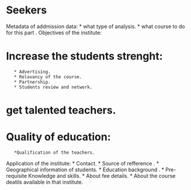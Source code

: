 # Seekers
Metadata of addmission data:
     * what type of analysis.
     * what course to do for this part .
Objectives of the institute:
  # Increase the students strenght:
       * Advertising.   
       * Relavancy of the course.
       * Partnership.
       * Students review and network.
   # get talented teachers.
   # Quality of education:
       *Qualification of the teachers.
Application of the institute:
    * Contact.
    * Source of refference .
    * Geographical information of students.
    * Education background .
    * Pre-requisite Knowledge and skills.
    * About fee details.
    * About the course deatils available in that institute.
